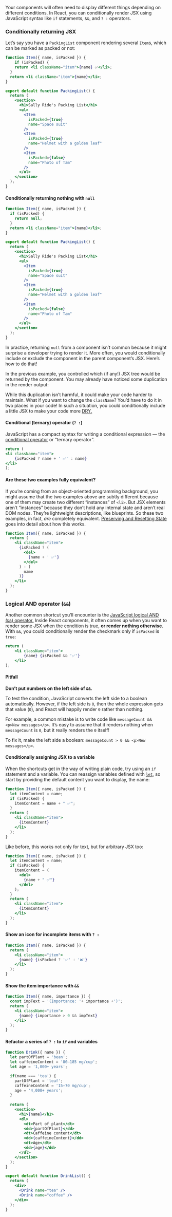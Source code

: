 Your components will often need to display different things depending on different conditions. In React, you can conditionally render JSX using JavaScript syntax like `if` statements, `&&`, and `? :` operators.

### Conditionally returning JSX

Let’s say you have a `PackingList` component rendering several `Item`s, which can be marked as packed or not:

```jsx
function Item({ name, isPacked }) {
    if (isPacked) {
    return <li className="item">{name} ✅</li>;
  }
  return <li className="item">{name}</li>;
}

export default function PackingList() {
  return (
    <section>
      <h1>Sally Ride's Packing List</h1>
      <ul>
        <Item 
          isPacked={true} 
          name="Space suit" 
        />
        <Item 
          isPacked={true} 
          name="Helmet with a golden leaf" 
        />
        <Item 
          isPacked={false} 
          name="Photo of Tam" 
        />
      </ul>
    </section>
  );
}
```

#### Conditionally returning nothing with `null` 

```jsx
function Item({ name, isPacked }) {
  if (isPacked) {
    return null;
  }
  return <li className="item">{name}</li>;
}

export default function PackingList() {
  return (
    <section>
      <h1>Sally Ride's Packing List</h1>
      <ul>
        <Item 
          isPacked={true} 
          name="Space suit" 
        />
        <Item 
          isPacked={true} 
          name="Helmet with a golden leaf" 
        />
        <Item 
          isPacked={false} 
          name="Photo of Tam" 
        />
      </ul>
    </section>
  );
}
```

In practice, returning `null` from a component isn’t common because it might surprise a developer trying to render it. More often, you would conditionally include or exclude the component in the parent component’s JSX. Here’s how to do that!

In the previous example, you controlled which (if any!) JSX tree would be returned by the component. You may already have noticed some duplication in the render output:

While this duplication isn’t harmful, it could make your code harder to maintain. What if you want to change the `className`? You’d have to do it in two places in your code! In such a situation, you could conditionally include a little JSX to make your code more [DRY.](https://en.wikipedia.org/wiki/Don%27t_repeat_yourself)

#### Conditional (ternary) operator (`? :`) 

JavaScript has a compact syntax for writing a conditional expression — the [conditional operator](https://developer.mozilla.org/en-US/docs/Web/JavaScript/Reference/Operators/Conditional_Operator) or “ternary operator”.

```jsx
return (  
<li className="item">  
	{isPacked ? name + ' ✅' : name}  
</li>  
);
```

#### Are these two examples fully equivalent? 

If you’re coming from an object-oriented programming background, you might assume that the two examples above are subtly different because one of them may create two different “instances” of `<li>`. But JSX elements aren’t “instances” because they don’t hold any internal state and aren’t real DOM nodes. They’re lightweight descriptions, like blueprints. So these two examples, in fact, _are_ completely equivalent. [Preserving and Resetting State](https://react.dev/learn/preserving-and-resetting-state) goes into detail about how this works.

```jsx
function Item({ name, isPacked }) {
  return (
    <li className="item">
      {isPacked ? (
        <del>
          {name + ' ✅'}
        </del>
      ) : (
        name
      )}
    </li>
  );
}
```

### Logical AND operator (`&&`)

Another common shortcut you’ll encounter is the [JavaScript logical AND (`&&`) operator.](https://developer.mozilla.org/en-US/docs/Web/JavaScript/Reference/Operators/Logical_AND#:~:text=The%20logical%20AND%20(%20%26%26%20)%20operator,it%20returns%20a%20Boolean%20value.) Inside React components, it often comes up when you want to render some JSX when the condition is true, **or render nothing otherwise.** With `&&`, you could conditionally render the checkmark only if `isPacked` is `true`:

```jsx
return (  
	<li className="item">  
		{name} {isPacked && '✅'}  
	</li>  
);
```

#### Pitfall

**Don’t put numbers on the left side of `&&`.**

To test the condition, JavaScript converts the left side to a boolean automatically. However, if the left side is `0`, then the whole expression gets that value (`0`), and React will happily render `0` rather than nothing.

For example, a common mistake is to write code like `messageCount && <p>New messages</p>`. It’s easy to assume that it renders nothing when `messageCount` is `0`, but it really renders the `0` itself!

To fix it, make the left side a boolean: `messageCount > 0 && <p>New messages</p>`.


#### Conditionally assigning JSX to a variable 

When the shortcuts get in the way of writing plain code, try using an `if` statement and a variable. You can reassign variables defined with [`let`](https://developer.mozilla.org/en-US/docs/Web/JavaScript/Reference/Statements/let), so start by providing the default content you want to display, the name:

```jsx
function Item({ name, isPacked }) {
  let itemContent = name;
  if (isPacked) {
    itemContent = name + " ✅";
  }
  return (
    <li className="item">
      {itemContent}
    </li>
  );
}
```

Like before, this works not only for text, but for arbitrary JSX too:

```jsx
function Item({ name, isPacked }) {
  let itemContent = name;
  if (isPacked) {
    itemContent = (
      <del>
        {name + " ✅"}
      </del>
    );
  }
  return (
    <li className="item">
      {itemContent}
    </li>
  );
}
```

#### Show an icon for incomplete items with `? :`

```jsx
function Item({ name, isPacked }) {
  return (
    <li className="item">
      {name} {isPacked ? '✅' : '❌'}
    </li>
  );
}
```

#### Show the item importance with `&&` 

```jsx
function Item({ name, importance }) {
  const impText = '(Importance: '+ importance +')';
  return (
    <li className="item">
      {name} {importance > 0 && impText}
    </li>
  );
}
```

#### Refactor a series of `? :` to `if` and variables

```jsx
function Drink({ name }) {
  let partOfPlant = 'bean';
  let caffeineContent = '80–185 mg/cup';
  let age = '1,000+ years';

  if(name === 'tea') {
    partOfPlant = 'leaf';
    caffeineContent = '15–70 mg/cup';
    age = '4,000+ years';
  }
  
  return (
    <section>
      <h1>{name}</h1>
      <dl>
        <dt>Part of plant</dt>
        <dd>{partOfPlant}</dd>
        <dt>Caffeine content</dt>
        <dd>{caffeineContent}</dd>
        <dt>Age</dt>
        <dd>{age}</dd>
      </dl>
    </section>
  );
}

export default function DrinkList() {
  return (
    <div>
      <Drink name="tea" />
      <Drink name="coffee" />
    </div>
  );
}
```







